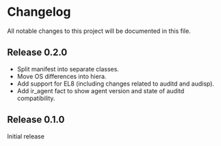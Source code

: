 # Changelog

All notable changes to this project will be documented in this file.

## Release 0.2.0

- Split manifest into separate classes.
- Move OS differences into hiera.
- Add support for EL8 (including changes related to auditd and audisp).
- Add ir_agent fact to show agent version and state of auditd
  compatibility.

## Release 0.1.0

Initial release
